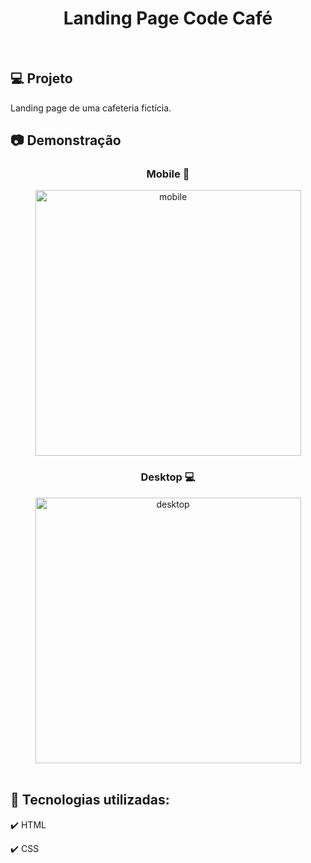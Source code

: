 <h1 align="center">
   Landing Page Code Café
</h1>

<br>

## 💻 Projeto

Landing page de uma cafeteria fictícia.

## 📷 Demonstração

<div align="center">

  ### Mobile 📱  
  <img src="./github/code-cafe-mobile.gif" alt="mobile" height="425">

  <br>
  
  ### Desktop 💻
  <img src="./github/code-cafe-desktop.gif" alt="desktop" height="425">
</div>

<br>

## 🚀 Tecnologias utilizadas:

✔️ HTML

✔️ CSS